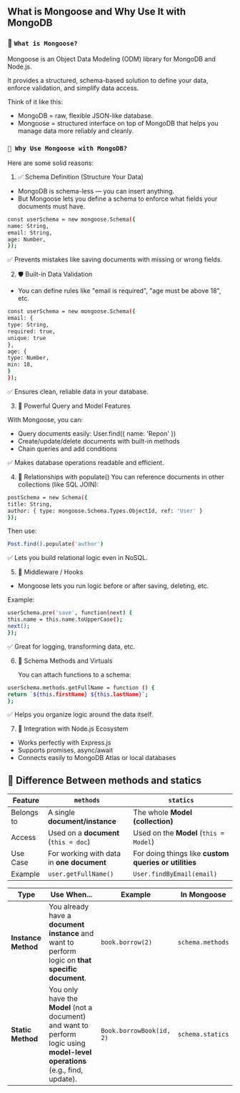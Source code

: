 ## What is Mongoose and Why Use It with MongoDB

### 🧠 `What is Mongoose?`

Mongoose is an Object Data Modeling (ODM) library for MongoDB and Node.js.

It provides a structured, schema-based solution to define your data, enforce validation, and simplify data access.

Think of it like this:

- MongoDB = raw, flexible JSON-like database.
- Mongoose = structured interface on top of MongoDB that helps you manage data more reliably and cleanly.

### `🔎 Why Use Mongoose with MongoDB?`

Here are some solid reasons:

1. ✅ Schema Definition (Structure Your Data)

- MongoDB is schema-less — you can insert anything.
- But Mongoose lets you define a schema to enforce what fields your documents must have.

```bash
const userSchema = new mongoose.Schema({
name: String,
email: String,
age: Number,
});
```

✅ Prevents mistakes like saving documents with missing or wrong fields.

2. 🛡️ Built-in Data Validation

- You can define rules like "email is required", "age must be above 18", etc.

```bash
const userSchema = new mongoose.Schema({
email: {
type: String,
required: true,
unique: true
},
age: {
type: Number,
min: 18,
}
});
```

✅ Ensures clean, reliable data in your database.

3. 🧪 Powerful Query and Model Features

With Mongoose, you can:

- Query documents easily: User.find({ name: 'Repon' })
- Create/update/delete documents with built-in methods
- Chain queries and add conditions

✅ Makes database operations readable and efficient.

4. 🔗 Relationships with populate()
   You can reference documents in other collections (like SQL JOIN):

```bash
postSchema = new Schema({
title: String,
author: { type: mongoose.Schema.Types.ObjectId, ref: 'User' }
});
```

Then use:

```bash
Post.find().populate('author')
```

✅ Lets you build relational logic even in NoSQL.

5. 🔁 Middleware / Hooks

- Mongoose lets you run logic before or after saving, deleting, etc.

Example:

```bash
userSchema.pre('save', function(next) {
this.name = this.name.toUpperCase();
next();
});
```

✅ Great for logging, transforming data, etc.

6. 🧰 Schema Methods and Virtuals

   You can attach functions to a schema:

```bash
userSchema.methods.getFullName = function () {
return `${this.firstName} ${this.lastName}`;
};
```

✅ Helps you organize logic around the data itself.

7. 🤝 Integration with Node.js Ecosystem

- Works perfectly with Express.js
- Supports promises, async/await
- Connects easily to MongoDB Atlas or local databases

## 🧩 Difference Between methods and statics

| Feature    | `methods`                                 | `statics`                                             |
| ---------- | ----------------------------------------- | ----------------------------------------------------- |
| Belongs to | A single **document/instance**            | The whole **Model (collection)**                      |
| Access     | Used on a **document** (`this = doc`)     | Used on the **Model** (`this = Model`)                |
| Use Case   | For working with data in **one document** | For doing things like **custom queries or utilities** |
| Example    | `user.getFullName()`                      | `User.findByEmail(email)`                             |

| Type                | Use When...                                                                                                                   | Example                  | In Mongoose      |
| ------------------- | ----------------------------------------------------------------------------------------------------------------------------- | ------------------------ | ---------------- |
| **Instance Method** | You already have a **document instance** and want to perform logic on **that specific document**.                             | `book.borrow(2)`         | `schema.methods` |
| **Static Method**   | You only have the **Model** (not a document) and want to perform logic using **model-level operations** (e.g., find, update). | `Book.borrowBook(id, 2)` | `schema.statics` |
